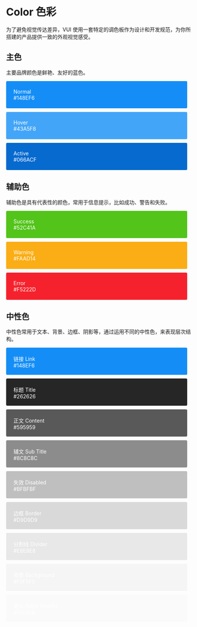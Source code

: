 # Color 色彩

为了避免视觉传达差异，VUI 使用一套特定的调色板作为设计和开发规范，为你所搭建的产品提供一致的外观视觉感受。</p>

## 主色

主要品牌颜色是鲜艳、友好的蓝色。

<v-row>
  <v-col :span="8">
    <div class="color-box primary">Normal<div class="value">#148EF6</div></div>
  </v-col>
  <v-col :span="8">
    <div class="color-box light-primary">Hover<div class="value">#43A5F8</div></div>
  </v-col>
  <v-col :span="8">
    <div class="color-box dark-primary">Active<div class="value">#066ACF</div></div>
  </v-col>
</v-row>

## 辅助色

辅助色是具有代表性的颜色，常用于信息提示，比如成功、警告和失败。

<v-row>
  <v-col :span="8">
    <div class="color-box success">Success<div class="value">#52C41A</div></div>
  </v-col>
  <v-col :span="8">
    <div class="color-box warning">Warning<div class="value">#FAAD14</div></div>
  </v-col>
  <v-col :span="8">
    <div class="color-box danger">Error<div class="value">#F5222D</div></div>
  </v-col>
</v-row>

 ## 中性色

中性色常用于文本、背景、边框、阴影等，通过运用不同的中性色，来表现层次结构。

<v-row>
  <v-col :span="6">
    <div class="color-box text-link">链接 Link<div class="value">#148EF6</div></div>
  </v-col>
  <v-col :span="6">
    <div class="color-box text-primary">标题 Title<div class="value">#262626</div></div>
  </v-col>
  <v-col :span="6">
    <div class="color-box text-regular">正文 Content<div class="value">#595959</div></div>
  </v-col>
  <v-col :span="6">
    <div class="color-box text-secondary">辅文 Sub Title<div class="value">#8C8C8C</div></div>
  </v-col>
  <v-col :span="6">
    <div class="color-box text-disabled">失效 Disabled<div class="value">#BFBFBF</div></div>
  </v-col>
  <v-col :span="6">
    <div class="color-box border">边框 Border<div class="value">#D9D9D9</div></div>
  </v-col>
  <v-col :span="6">
    <div class="color-box divider">分割线 Divider<div class="value">#E8E8E8</div></div>
  </v-col>
  <v-col :span="6">
    <div class="color-box background">背景 Background<div class="value">#F5F5F5</div></div>
  </v-col>
  <v-col :span="6">
    <div class="color-box thead">表头 Table Header<div class="value">#FAFAFA</div></div>
  </v-col>
</v-row>

<script>
  import Row from '@/components/row';
  import Col from '@/components/col';

  export default {
    components: {
      VRow: Row,
      VCol: Col,
    },
  };
</script>
<style rel="stylesheet/scss" lang="sass" scoped>
  .color-box {
    height: 74px;
    margin-top: 10px;
    margin-right: 10px;
    padding: 20px;
    font-size: 14px;
    color: #FFFFFF;
    border-radius: 3px;
    box-sizing: border-box;
  }
  .primary {
    background-color: #148EF6;
  }
  .light-primary {
    background-color: #43A5F8;
  }
  .dark-primary {
    background-color: #066ACF;
  }
  .success {
    background-color: #52C41A;
  }
  .warning {
    background-color: #FAAD14;
  }
  .danger {
    background-color: #F5222D;
  }
  .text-primary {
    background-color: #262626;
  }
  .text-regular {
    background-color: #595959;
  }
  .text-secondary {
    background-color: #8C8C8C;
  }
  .text-link {
    background-color: #148EF6;
  }
  .text-disabled {
    background-color: #BFBFBF;
  }
  .border {
    background-color: #D9D9D9;
  }
  .divider {
    background-color: #E8E8E8;
  }
  .background {
    background-color: #F5F5F5;
  }
  .thead {
    background-color: #FAFAFA;
  }
</style>